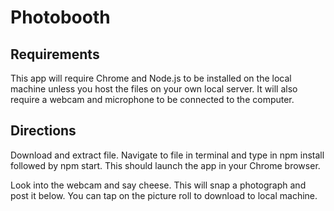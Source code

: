 # Photobooth

## Requirements

This app will require Chrome and Node.js to be installed on the local machine unless you host the files on your own local server. It will also require a webcam and microphone to be connected to the computer. 

## Directions

Download and extract file. Navigate to file in terminal and type in npm install followed by npm start. This should launch the app in your Chrome browser.

Look into the webcam and say cheese. This will snap a photograph and post it below. You can tap on the picture roll to download to local machine.
